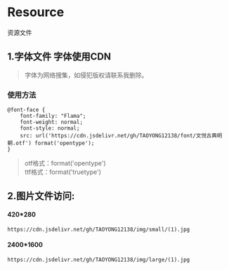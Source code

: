 # Resource
 资源文件
 ## 1.字体文件 字体使用CDN
 > 字体为网络搜集，如侵犯版权请联系我删除。
### 使用方法
```
@font-face {
	font-family: "Flama";
	font-weight: normal;
	font-style: normal;
	src: url('https://cdn.jsdelivr.net/gh/TAOYONG12138/font/文悦古典明朝.otf') format('opentype');
}
```
>otf格式：format('opentype')   
ttf格式：format('truetype')


## 2.图片文件访问:
#### 420*280
```
https://cdn.jsdelivr.net/gh/TAOYONG12138/img/small/(1).jpg
```
#### 2400*1600
```
https://cdn.jsdelivr.net/gh/TAOYONG12138/img/large/(1).jpg
```

